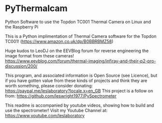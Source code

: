 # PyThermalcam
Python Software to use the Topdon TC001 Thermal Camera on Linux and the Raspberry Pi

This is a Python implimentation of Thermal Camera software for the Topdon TC001!
(https://www.amazon.co.uk/dp/B0BBRBMZ58)

Huge kudos to LeoDJ on the EEVBlog forum for reverse engineering the image format from these cameras!
https://www.eevblog.com/forum/thermal-imaging/infiray-and-their-p2-pro-discussion/200/



This program, and associated information is Open Source (see Licence), but if you have gotten value from these kinds of projects and think they are worth something, please consider donating: https://paypal.me/leslaboratory?locale.x=en_GB This project is a follow on from: https://github.com/leswright1977/PySpectrometer

This readme is accompanied by youtube videos, showing how to build and use the spectrometer! Visit my Youtube Channel at: https://www.youtube.com/leslaboratory
